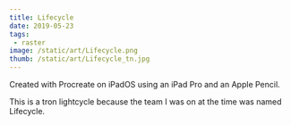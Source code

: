 ```yaml
---
title: Lifecycle
date: 2019-05-23
tags:
 - raster
image: /static/art/Lifecycle.png
thumb: /static/art/Lifecycle_tn.jpg
---
```


Created with Procreate on iPadOS using an iPad Pro and an Apple Pencil.

This is a tron lightcycle because the team I was on at the time was named Lifecycle.
